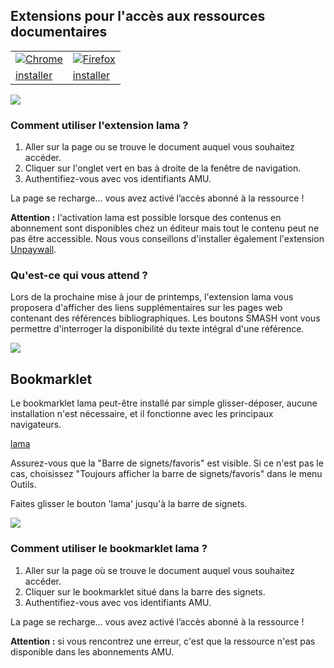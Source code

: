 ## Extensions pour l'accès aux ressources documentaires

<table>
	<tbody>
		<tr>
			<td><a href="https://chrome.google.com/webstore/detail/lama/cakeojbohkollebkgkdigjgfkjnahchh"><img src="/lama-addons/assets/img/app-chrome.png" alt="Chrome"></a></td>
			<td><a href="https://addons.mozilla.org/fr/firefox/addon/lama/"><img src="/lama-addons/assets/img/app-firefox.png" alt="Firefox"></a></td>
		</tr>
		<tr>
			<td><a href="https://chrome.google.com/webstore/detail/lama/cakeojbohkollebkgkdigjgfkjnahchh" class="btn btn-dwn">installer</a></td>
			<td><a href="https://addons.mozilla.org/fr/firefox/addon/lama/" class="btn btn-dwn">installer</a></td>
		</tr>
	</tbody>
</table>

<img src="/lama-addons/assets/img/lama_chrome.gif">

### Comment utiliser l'extension lama ?

1. Aller sur la page ou se trouve le document auquel vous souhaitez accéder.
2. Cliquer sur l'onglet vert en bas à droite de la fenêtre de navigation.
3. Authentifiez-vous avec vos identifiants AMU.

La page se recharge… vous avez activé l’accès abonné à la ressource !

<b>Attention :</b> l'activation lama est possible lorsque des contenus en abonnement sont disponibles chez un éditeur mais tout le contenu peut ne pas être accessible. Nous vous conseillons d'installer également l'extension <a href="https://unpaywall.org/products/extension" target="_blank">Unpaywall</a>.

### Qu'est-ce qui vous attend ?

Lors de la prochaine mise à jour de printemps, l'extension lama vous proposera d'afficher des liens supplémentaires sur les pages web contenant des références bibliographiques. Les boutons SMASH vont vous permettre d'interroger la disponibilité du texte intégral d'une référence.

<!--
### Nouveau : les liens SMASH !

L'extension lama vous propose désormais d'afficher des liens supplémentaires sur les pages web contenant des références bibliographiques. Les boutons SMASH vous permettent d'interroger la disponibilité du texte intégral d'une référence.
-->

<img src="/lama-addons/assets/img/smash.png">

## Bookmarklet

Le bookmarklet lama peut-être installé par simple glisser-déposer, aucune installation n'est nécessaire, et il fonctionne avec les principaux navigateurs.

<a href="javascript:void(location.href='http://lama.univ-amu.fr/login?url='+location.href)" class="btn btn-alt">lama</a>

Assurez-vous que la "Barre de signets/favoris" est visible. Si ce n'est pas le cas, choisissez "Toujours afficher la barre de signets/favoris" dans le menu Outils.

Faites glisser le bouton 'lama' jusqu'à la barre de signets.

<img src="/lama-addons/assets/img/lama_bookmarklet.png">

### Comment utiliser le bookmarklet lama ?

1. Aller sur la page où se trouve le document auquel vous souhaitez accéder.
2. Cliquer sur le bookmarklet situé dans la barre des signets.
3. Authentifiez-vous avec vos identifiants AMU.

La page se recharge… vous avez activé l’accès abonné à la ressource !

<b>Attention :</b> si vous rencontrez une erreur, c'est que la ressource n'est pas disponible dans les abonnements AMU.

<div id="libchat_3008f62903e4f96111fa2b658a9a3dad"></div>